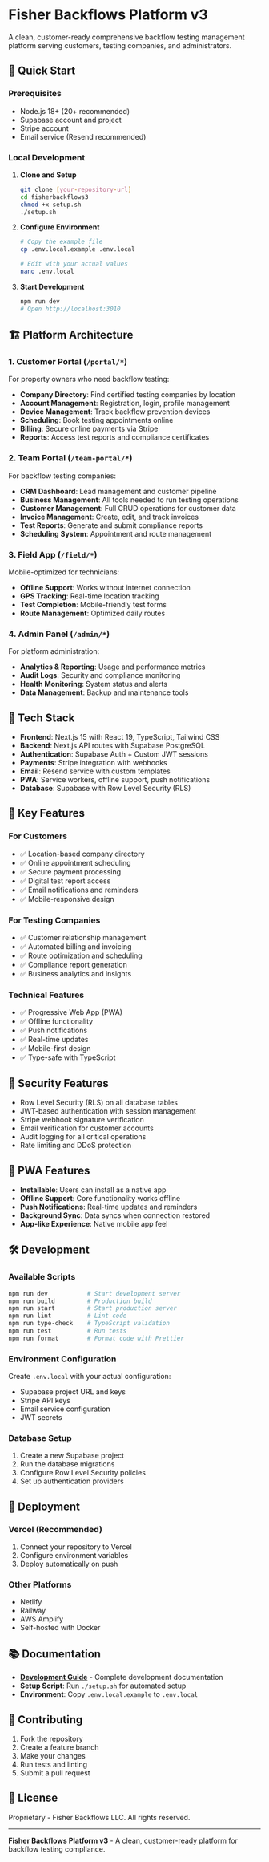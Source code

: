 # Fisher Backflows Platform v3

A clean, customer-ready comprehensive backflow testing management platform serving customers, testing companies, and administrators.

## 🚀 Quick Start

### Prerequisites
- Node.js 18+ (20+ recommended)
- Supabase account and project
- Stripe account
- Email service (Resend recommended)

### Local Development

1. **Clone and Setup**
   ```bash
   git clone [your-repository-url]
   cd fisherbackflows3
   chmod +x setup.sh
   ./setup.sh
   ```

2. **Configure Environment**
   ```bash
   # Copy the example file
   cp .env.local.example .env.local

   # Edit with your actual values
   nano .env.local
   ```

3. **Start Development**
   ```bash
   npm run dev
   # Open http://localhost:3010
   ```

## 🏗️ Platform Architecture

### 1. Customer Portal (`/portal/*`)
For property owners who need backflow testing:
- **Company Directory**: Find certified testing companies by location
- **Account Management**: Registration, login, profile management
- **Device Management**: Track backflow prevention devices
- **Scheduling**: Book testing appointments online
- **Billing**: Secure online payments via Stripe
- **Reports**: Access test reports and compliance certificates

### 2. Team Portal (`/team-portal/*`)
For backflow testing companies:
- **CRM Dashboard**: Lead management and customer pipeline
- **Business Management**: All tools needed to run testing operations
- **Customer Management**: Full CRUD operations for customer data
- **Invoice Management**: Create, edit, and track invoices
- **Test Reports**: Generate and submit compliance reports
- **Scheduling System**: Appointment and route management

### 3. Field App (`/field/*`)
Mobile-optimized for technicians:
- **Offline Support**: Works without internet connection
- **GPS Tracking**: Real-time location tracking
- **Test Completion**: Mobile-friendly test forms
- **Route Management**: Optimized daily routes

### 4. Admin Panel (`/admin/*`)
For platform administration:
- **Analytics & Reporting**: Usage and performance metrics
- **Audit Logs**: Security and compliance monitoring
- **Health Monitoring**: System status and alerts
- **Data Management**: Backup and maintenance tools

## 🔧 Tech Stack

- **Frontend**: Next.js 15 with React 19, TypeScript, Tailwind CSS
- **Backend**: Next.js API routes with Supabase PostgreSQL
- **Authentication**: Supabase Auth + Custom JWT sessions
- **Payments**: Stripe integration with webhooks
- **Email**: Resend service with custom templates
- **PWA**: Service workers, offline support, push notifications
- **Database**: Supabase with Row Level Security (RLS)

## 🎯 Key Features

### For Customers
- ✅ Location-based company directory
- ✅ Online appointment scheduling
- ✅ Secure payment processing
- ✅ Digital test report access
- ✅ Email notifications and reminders
- ✅ Mobile-responsive design

### For Testing Companies
- ✅ Customer relationship management
- ✅ Automated billing and invoicing
- ✅ Route optimization and scheduling
- ✅ Compliance report generation
- ✅ Business analytics and insights

### Technical Features
- ✅ Progressive Web App (PWA)
- ✅ Offline functionality
- ✅ Push notifications
- ✅ Real-time updates
- ✅ Mobile-first design
- ✅ Type-safe with TypeScript

## 🔐 Security Features

- Row Level Security (RLS) on all database tables
- JWT-based authentication with session management
- Stripe webhook signature verification
- Email verification for customer accounts
- Audit logging for all critical operations
- Rate limiting and DDoS protection

## 📱 PWA Features

- **Installable**: Users can install as a native app
- **Offline Support**: Core functionality works offline
- **Push Notifications**: Real-time updates and reminders
- **Background Sync**: Data syncs when connection restored
- **App-like Experience**: Native mobile app feel

## 🛠️ Development

### Available Scripts
```bash
npm run dev           # Start development server
npm run build         # Production build
npm run start         # Start production server
npm run lint          # Lint code
npm run type-check    # TypeScript validation
npm run test          # Run tests
npm run format        # Format code with Prettier
```

### Environment Configuration
Create `.env.local` with your actual configuration:
- Supabase project URL and keys
- Stripe API keys
- Email service configuration
- JWT secrets

### Database Setup
1. Create a new Supabase project
2. Run the database migrations
3. Configure Row Level Security policies
4. Set up authentication providers

## 🚀 Deployment

### Vercel (Recommended)
1. Connect your repository to Vercel
2. Configure environment variables
3. Deploy automatically on push

### Other Platforms
- Netlify
- Railway
- AWS Amplify
- Self-hosted with Docker

## 📚 Documentation

- **[Development Guide](CLAUDE.md)** - Complete development documentation
- **Setup Script**: Run `./setup.sh` for automated setup
- **Environment**: Copy `.env.local.example` to `.env.local`

## 🤝 Contributing

1. Fork the repository
2. Create a feature branch
3. Make your changes
4. Run tests and linting
5. Submit a pull request

## 📄 License

Proprietary - Fisher Backflows LLC. All rights reserved.

---

**Fisher Backflows Platform v3** - A clean, customer-ready platform for backflow testing compliance.